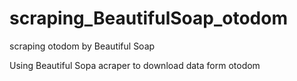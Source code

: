 # scraping_BeautifulSoap_otodom
scraping otodom by Beautiful Soap

Using Beautiful Sopa acraper to download data form otodom
